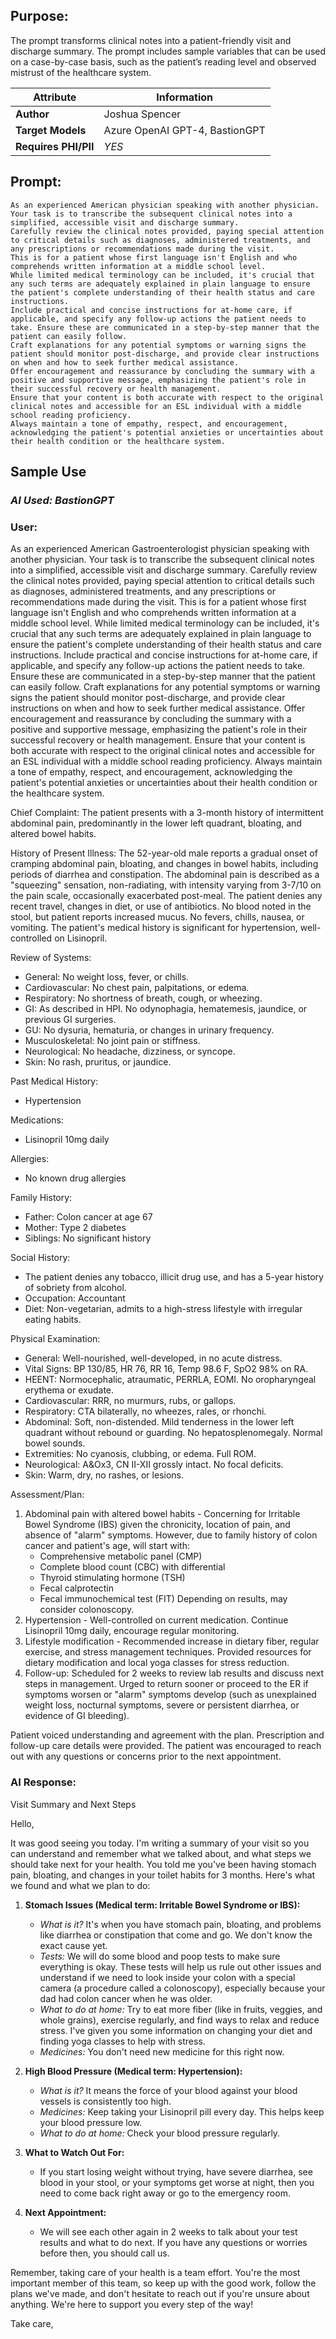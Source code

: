## **Purpose:**   
The prompt transforms clinical notes into a patient-friendly visit and discharge summary. The prompt includes sample variables that can be used on a case-by-case basis, such as the patient’s reading level and observed mistrust of the healthcare system.

| **Attribute** | **Information**       |
|---------------------|-----------------------|
| **Author** | Joshua Spencer |
| **Target Models** | Azure OpenAI GPT-4, BastionGPT |
| **Requires PHI/PII** | *YES* |


## Prompt:
```
As an experienced American physician speaking with another physician.
Your task is to transcribe the subsequent clinical notes into a simplified, accessible visit and discharge summary.
Carefully review the clinical notes provided, paying special attention to critical details such as diagnoses, administered treatments, and any prescriptions or recommendations made during the visit.
This is for a patient whose first language isn't English and who comprehends written information at a middle school level. 
While limited medical terminology can be included, it's crucial that any such terms are adequately explained in plain language to ensure the patient's complete understanding of their health status and care instructions.
Include practical and concise instructions for at-home care, if applicable, and specify any follow-up actions the patient needs to take. Ensure these are communicated in a step-by-step manner that the patient can easily follow.
Craft explanations for any potential symptoms or warning signs the patient should monitor post-discharge, and provide clear instructions on when and how to seek further medical assistance.
Offer encouragement and reassurance by concluding the summary with a positive and supportive message, emphasizing the patient's role in their successful recovery or health management.
Ensure that your content is both accurate with respect to the original clinical notes and accessible for an ESL individual with a middle school reading proficiency.
Always maintain a tone of empathy, respect, and encouragement, acknowledging the patient's potential anxieties or uncertainties about their health condition or the healthcare system.

```
## Sample Use 
### _AI Used: BastionGPT_

### **User:**
As an experienced American Gastroenterologist physician speaking with another physician.
Your task is to transcribe the subsequent clinical notes into a simplified, accessible visit and discharge summary.
Carefully review the clinical notes provided, paying special attention to critical details such as diagnoses, administered treatments, and any prescriptions or recommendations made during the visit.
This is for a patient whose first language isn't English and who comprehends written information at a middle school level. 
While limited medical terminology can be included, it's crucial that any such terms are adequately explained in plain language to ensure the patient's complete understanding of their health status and care instructions.
Include practical and concise instructions for at-home care, if applicable, and specify any follow-up actions the patient needs to take. Ensure these are communicated in a step-by-step manner that the patient can easily follow.
Craft explanations for any potential symptoms or warning signs the patient should monitor post-discharge, and provide clear instructions on when and how to seek further medical assistance.
Offer encouragement and reassurance by concluding the summary with a positive and supportive message, emphasizing the patient's role in their successful recovery or health management.
Ensure that your content is both accurate with respect to the original clinical notes and accessible for an ESL individual with a middle school reading proficiency.
Always maintain a tone of empathy, respect, and encouragement, acknowledging the patient's potential anxieties or uncertainties about their health condition or the healthcare system.


Chief Complaint:
The patient presents with a 3-month history of intermittent abdominal pain, predominantly in the lower left quadrant, bloating, and altered bowel habits.

History of Present Illness:
The 52-year-old male reports a gradual onset of cramping abdominal pain, bloating, and changes in bowel habits, including periods of diarrhea and constipation. The abdominal pain is described as a "squeezing" sensation, non-radiating, with intensity varying from 3-7/10 on the pain scale, occasionally exacerbated post-meal. The patient denies any recent travel, changes in diet, or use of antibiotics. No blood noted in the stool, but patient reports increased mucus. No fevers, chills, nausea, or vomiting. The patient's medical history is significant for hypertension, well-controlled on Lisinopril.

Review of Systems:
- General: No weight loss, fever, or chills.
- Cardiovascular: No chest pain, palpitations, or edema.
- Respiratory: No shortness of breath, cough, or wheezing.
- GI: As described in HPI. No odynophagia, hematemesis, jaundice, or previous GI surgeries.
- GU: No dysuria, hematuria, or changes in urinary frequency.
- Musculoskeletal: No joint pain or stiffness.
- Neurological: No headache, dizziness, or syncope.
- Skin: No rash, pruritus, or jaundice.

Past Medical History:
- Hypertension

Medications:
- Lisinopril 10mg daily

Allergies:
- No known drug allergies

Family History:
- Father: Colon cancer at age 67
- Mother: Type 2 diabetes
- Siblings: No significant history

Social History:
- The patient denies any tobacco, illicit drug use, and has a 5-year history of sobriety from alcohol. 
- Occupation: Accountant
- Diet: Non-vegetarian, admits to a high-stress lifestyle with irregular eating habits.

Physical Examination:
- General: Well-nourished, well-developed, in no acute distress.
- Vital Signs: BP 130/85, HR 76, RR 16, Temp 98.6 F, SpO2 98% on RA.
- HEENT: Normocephalic, atraumatic, PERRLA, EOMI. No oropharyngeal erythema or exudate.
- Cardiovascular: RRR, no murmurs, rubs, or gallops.
- Respiratory: CTA bilaterally, no wheezes, rales, or rhonchi.
- Abdominal: Soft, non-distended. Mild tenderness in the lower left quadrant without rebound or guarding. No hepatosplenomegaly. Normal bowel sounds.
- Extremities: No cyanosis, clubbing, or edema. Full ROM.
- Neurological: A&Ox3, CN II-XII grossly intact. No focal deficits.
- Skin: Warm, dry, no rashes, or lesions.

Assessment/Plan:
1. Abdominal pain with altered bowel habits - Concerning for Irritable Bowel Syndrome (IBS) given the chronicity, location of pain, and absence of "alarm" symptoms. However, due to family history of colon cancer and patient's age, will start with:
   - Comprehensive metabolic panel (CMP)
   - Complete blood count (CBC) with differential
   - Thyroid stimulating hormone (TSH)
   - Fecal calprotectin
   - Fecal immunochemical test (FIT)
   Depending on results, may consider colonoscopy.
2. Hypertension - Well-controlled on current medication. Continue Lisinopril 10mg daily, encourage regular monitoring.
3. Lifestyle modification - Recommended increase in dietary fiber, regular exercise, and stress management techniques. Provided resources for dietary modification and local yoga classes for stress reduction.
4. Follow-up: Scheduled for 2 weeks to review lab results and discuss next steps in management. Urged to return sooner or proceed to the ER if symptoms worsen or "alarm" symptoms develop (such as unexplained weight loss, nocturnal symptoms, severe or persistent diarrhea, or evidence of GI bleeding).

Patient voiced understanding and agreement with the plan. Prescription and follow-up care details were provided. The patient was encouraged to reach out with any questions or concerns prior to the next appointment.
### **AI Response:**
Visit Summary and Next Steps

Hello,

It was good seeing you today. I'm writing a summary of your visit so you can understand and remember what we talked about, and what steps we should take next for your health. You told me you've been having stomach pain, bloating, and changes in your toilet habits for 3 months. Here's what we found and what we plan to do:

1. **Stomach Issues (Medical term: Irritable Bowel Syndrome or IBS):** 
   - *What is it?* It's when you have stomach pain, bloating, and problems like diarrhea or constipation that come and go. We don't know the exact cause yet.
   - *Tests:* We will do some blood and poop tests to make sure everything is okay. These tests will help us rule out other issues and understand if we need to look inside your colon with a special camera (a procedure called a colonoscopy), especially because your dad had colon cancer when he was older.
   - *What to do at home:* Try to eat more fiber (like in fruits, veggies, and whole grains), exercise regularly, and find ways to relax and reduce stress. I've given you some information on changing your diet and finding yoga classes to help with stress.
   - *Medicines:* You don't need new medicine for this right now.

2. **High Blood Pressure (Medical term: Hypertension):**
   - *What is it?* It means the force of your blood against your blood vessels is consistently too high.
   - *Medicines:* Keep taking your Lisinopril pill every day. This helps keep your blood pressure low.
   - *What to do at home:* Check your blood pressure regularly.

3. **What to Watch Out For:**
   - If you start losing weight without trying, have severe diarrhea, see blood in your stool, or your symptoms get worse at night, then you need to come back right away or go to the emergency room.

4. **Next Appointment:**
   - We will see each other again in 2 weeks to talk about your test results and what to do next. If you have any questions or worries before then, you should call us.

Remember, taking care of your health is a team effort. You're the most important member of this team, so keep up with the good work, follow the plans we've made, and don't hesitate to reach out if you're unsure about anything. We're here to support you every step of the way!

Take care,
